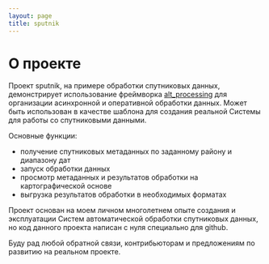 ```yaml
---
layout: page
title: sputnik
---
```

# О проекте

Проект sputnik, на примере обработки спутниковых данных, демонстрирует
использование фреймворка [alt_processing](/alt_proc/ru/main.html) для организации 
асинхронной и
оперативной обработки данных. Может быть использован в качестве шаблона для
создания реальной Системы для работы со спутниковыми данными.

Основные функции:

- получение спутниковых метаданных по заданному району и диапазону дат
- запуск обработки данных
- просмотр метаданных и результатов обработки на картографической основе
- выгрузка результатов обработки в необходимых форматах

Проект основан на моем личном многолетнем опыте создания и эксплуатации Систем
автоматической обработки спутниковых данных, но код данного проекта написан с
нуля специально для github.

Буду рад любой обратной связи, контрибьюторам и предложениям по развитию на
реальном проекте.  

<!--

Проект sputnik является демонстрационным макетом системы обработки данных,
основанной на фреймворке [alt_processing](xxx).
Предполагается, что система имеет специфический для задачи API и UI и обращается к 
alt_processing для организации асинхронной и оперативной обработки данных.

-->

